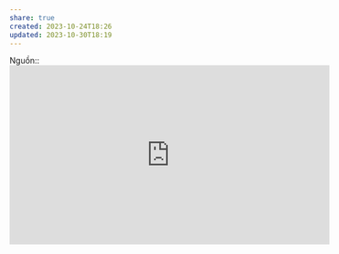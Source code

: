 ```yaml
---
share: true
created: 2023-10-24T18:26
updated: 2023-10-30T18:19
---
```

Nguồn:: <iframe width="560" height="315" src="https://www.youtube.com/embed/ZYTXc2fK-JY" title="YouTube video player" frameborder="0" allow="accelerometer; autoplay; clipboard-write; encrypted-media; gyroscope; picture-in-picture; web-share" referrerpolicy="strict-origin-when-cross-origin" allowfullscreen></iframe>
